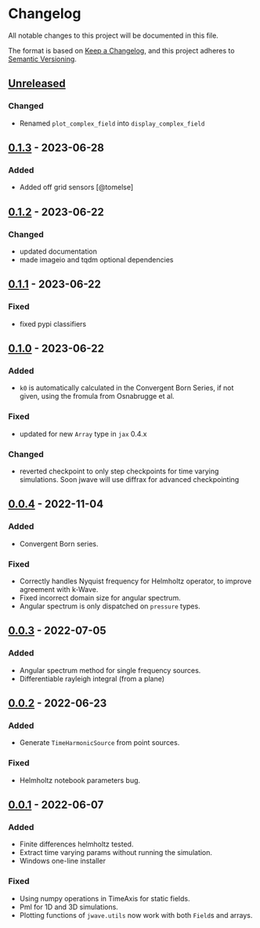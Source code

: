 # Changelog
All notable changes to this project will be documented in this file.

The format is based on [Keep a Changelog](https://keepachangelog.com/en/1.0.0/), and this project adheres to [Semantic Versioning](https://semver.org/spec/v2.0.0.html).

## [Unreleased]
### Changed
- Renamed `plot_complex_field` into `display_complex_field`

## [0.1.3] - 2023-06-28
### Added
- Added off grid sensors [@tomelse]

## [0.1.2] - 2023-06-22
### Changed
- updated documentation
- made imageio and tqdm optional dependencies

## [0.1.1] - 2023-06-22
### Fixed
- fixed pypi classifiers

## [0.1.0] - 2023-06-22
### Added
- `k0` is automatically calculated in the Convergent Born Series, if not given, using the fromula from Osnabrugge et al.

### Fixed
- updated for new `Array` type in `jax` 0.4.x

### Changed
- reverted checkpoint to only step checkpoints for time varying simulations. Soon jwave will use diffrax for advanced checkpointing

## [0.0.4] - 2022-11-04
### Added
- Convergent Born series.

### Fixed
- Correctly handles Nyquist frequency for Helmholtz operator, to improve agreement with k-Wave.
- Fixed incorrect domain size for angular spectrum.
- Angular spectrum is only dispatched on `pressure` types.

## [0.0.3] - 2022-07-05
### Added
- Angular spectrum method for single frequency sources.
- Differentiable rayleigh integral (from a plane)

## [0.0.2] - 2022-06-23
### Added
- Generate `TimeHarmonicSource` from point sources.

### Fixed
- Helmholtz notebook parameters bug.

## [0.0.1] - 2022-06-07
### Added
- Finite differences helmholtz tested.
- Extract time varying params without running the simulation.
- Windows one-line installer

### Fixed
- Using numpy operations in TimeAxis for static fields.
- Pml for 1D and 3D simulations.
- Plotting functions of `jwave.utils` now work with both `Field`s and arrays.

[Unreleased]: https://github.com/ucl-bug/jwave/compare/0.1.3...master
[0.1.3]: https://github.com/ucl-bug/jwave/compare/0.1.2...0.1.3
[0.1.2]: https://github.com/ucl-bug/jwave/compare/0.1.1...0.1.2
[0.1.1]: https://github.com/ucl-bug/jwave/compare/0.1.0...0.1.1
[0.1.0]: https://github.com/ucl-bug/jwave/compare/0.0.4...0.1.0
[0.0.4]: https://github.com/ucl-bug/jwave/compare/0.0.3...0.0.4
[0.0.3]: https://github.com/ucl-bug/jwave/compare/0.0.2...0.0.3
[0.0.2]: https://github.com/ucl-bug/jwave/compare/0.0.1...0.0.2
[0.0.1]: https://github.com/ucl-bug/jwave/releases/tag/0.0.1

